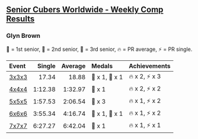 <style>table {white-space: nowrap;}</style>
<link rel="stylesheet" type="text/css" href="/scw-comp/css/flags.css" />

## [Senior Cubers Worldwide - Weekly Comp Results](/scw-comp/results/)
### Glyn Brown

<span style="white-space: nowrap;">🥇 = 1st senior</span>, <span style="white-space: nowrap;">🥈 = 2nd senior</span>, <span style="white-space: nowrap;">🥉 = 3rd senior</span>, <span style="white-space: nowrap;">🔥 = PR average</span>, <span style="white-space: nowrap;">⚡ = PR single</span>.

| Event | Single | Average | Medals | Achievements|
| :-- | --: | --: | :-- | :-- |
| [3x3x3](333.md) | 17.34 | 18.88 | 🥈 x 1, 🥉 x 1 | 🔥 x 2, ⚡ x 3 |
| [4x4x4](444.md) | 1:12.38 | 1:32.97 | 🥉 x 1 | 🔥 x 2, ⚡ x 2 |
| [5x5x5](555.md) | 1:57.53 | 2:06.54 | 🥈 x 3 | 🔥 x 1, ⚡ x 2 |
| [6x6x6](666.md) | 3:55.34 | 4:16.74 | 🥇 x 1, 🥈 x 1 | 🔥 x 1, ⚡ x 2 |
| [7x7x7](777.md) | 6:27.27 | 6:42.04 | 🥇 x 1 | 🔥 x 1, ⚡ x 1 |

<!-- Global site tag (gtag.js) - Google Analytics -->
<script async src="https://www.googletagmanager.com/gtag/js?id=UA-86348435-3"></script>
<script>window.dataLayer = window.dataLayer || []; function gtag() {dataLayer.push(arguments);} gtag('js', new Date()); gtag('config', 'UA-86348435-3');</script>
